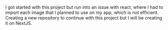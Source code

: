 I got started with this project but run into an issue with react, where I had to import each image that I planned to use on my app, which is not efficient. Creating a new repository to continue with this project but I will be creating it on NextJS.
